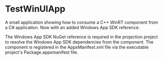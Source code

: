 # TestWinUIApp

A small application showing how to consume a C++ WinRT component from a C# application. Now with an added Windows App SDK reference.

The Windows App SDK NuGet reference is required in the projection project to resolve the Windows App SDK dependencies from the component. The component is registered in the AppxManifest.xml file via the executable project's Package.appxmanifest file.